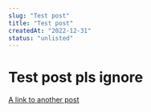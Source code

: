 ```yaml
---
slug: "Test post"
title: "Test post"
createdAt: "2022-12-31"
status: "unlisted"
---
```


# Test post pls ignore

[A link to another post](./07-dynamic-og-image-cloudflare-workers)
